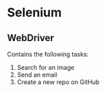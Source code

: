 # Selenium

## WebDriver
Contains the following tasks:
1. Search for an image
2. Send an email
3. Create a new repo on GitHub